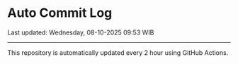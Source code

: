 # Auto Commit Log

Last updated: Wednesday, 08-10-2025 09:53 WIB

---

This repository is automatically updated every 2 hour using GitHub Actions.
